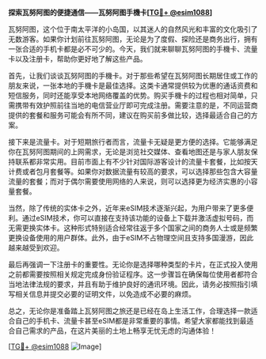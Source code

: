 **探索瓦努阿图的便捷通信——瓦努阿图手機卡[[TG💪+ @esim1088](https://t.me/s/esim1088)]**

瓦努阿图，这个位于南太平洋的小岛国，以其迷人的自然风光和丰富的文化吸引了无数游客。如果你计划前往瓦努阿图，无论是为了度假、探险还是商务出行，拥有一张合适的手机卡都是必不可少的。今天，我们就来聊聊瓦努阿图的手機卡、流量卡以及注册卡，帮助你更好地了解这些产品。

首先，让我们谈谈瓦努阿图的手機卡。对于那些希望在瓦努阿图长期居住或工作的朋友来说，一张本地的手機卡是最佳选择。这类卡通常提供较为优惠的通话资费和短信服务，同时还能享受本地网络覆盖的优势。购买手機卡的过程也相对简单，只需携带有效护照前往当地的电信营业厅即可完成注册。需要注意的是，不同运营商提供的套餐和服务可能会有所不同，建议在购买前多做比较，选择最适合自己的方案。

接下来是流量卡。对于短期旅行者而言，流量卡无疑是更方便的选择。它能够满足你在瓦努阿图期间的上网需求，无论是浏览社交媒体、查看地图还是与家人朋友保持联系都非常实用。目前市面上有不少针对国际游客设计的流量卡套餐，比如按天计费或者包月套餐等。如果你对数据流量有较高的要求，可以选择那些包含大容量流量的套餐；而对于偶尔需要使用网络的人来说，则可以选择更为经济实惠的小容量套餐。

当然，除了传统的实体卡之外，近年来eSIM技术逐渐兴起，为用户带来了更多便利。通过eSIM技术，你可以直接在支持该功能的设备上下载并激活虚拟号码，而无需更换实体卡。这种形式特别适合经常往返于多个国家之间的商务人士或是频繁更换设备使用的用户群体。此外，由于eSIM不占物理空间且支持多国漫游，因此越来越受到欢迎。

最后再强调一下注册卡的重要性。无论你是选择哪种类型的卡片，在正式投入使用之前都需要按照相关规定完成身份验证程序。这一步骤旨在确保每位使用者都符合当地法律法规的要求，并且有助于维护良好的通讯环境。因此，请务必按照指引填写相关信息并提交必要的证明文件，以免造成不必要的麻烦。

总之，无论你是准备踏上瓦努阿图之旅还是已经在岛上生活工作，合理选择一款适合自己的手机卡、流量卡甚至eSIM都是非常重要的事情。希望大家都能找到最适合自己需求的产品，在这片美丽的土地上畅享无忧无虑的沟通体验！

[[TG💪+ @esim1088](https://t.me/s/esim1088) ![Image](https://i.postimg.cc/4NQfJmqS/Snipaste-2025-05-13-00-14-12.png)]